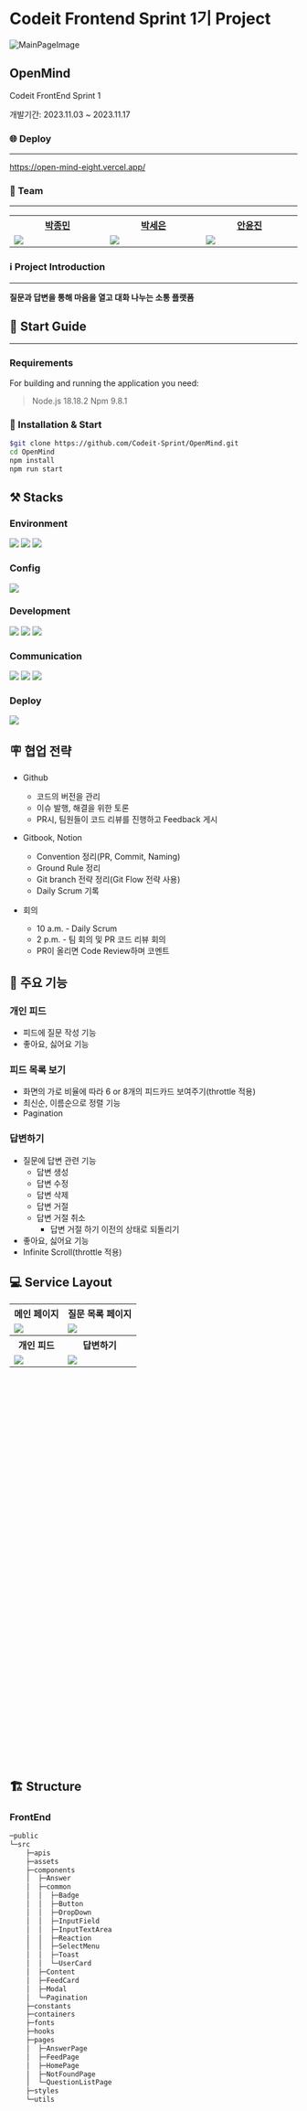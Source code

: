 # Codeit Frontend Sprint 1기 Project


![MainPageImage](https://github.com/Codeit-Sprint/OpenMind/assets/97735859/844a6f34-afc8-4ec6-952b-71f3b57b2817)

## OpenMind


Codeit FrontEnd Sprint 1

개발기간: 2023.11.03 ~ 2023.11.17

### 🌐 Deploy

---

https://open-mind-eight.vercel.app/

### 👥 Team

---

<table width="600px">
    <th style="text-align:center">
      <a href = "https://github.com/qooktree1"> 박종민 </a> 
    </th>
    <th style="text-align:center">
      <a href ="https://github.com/marchfirst01">박세은</a>
    </th>
    <th style="text-align:center">
      <a href = "https://github.com/thisisthewa2">안윤진</a>
    </th>
    <tr>
        <td width="200px">
            <img src = "https://github.com/Codeit-Sprint/OpenMind/assets/119280160/fe01a886-6964-43cc-a190-e9bdbea1474c"/>
        </td>
        <td width="200px">
            <img src = "https://github.com/Codeit-Sprint/OpenMind/assets/119280160/5387cba3-cb69-4a22-9081-00edddd9c307"/>
        </td>
        <td width="200px">
           <img src = "https://github.com/Codeit-Sprint/OpenMind/assets/119280160/5cb1a22b-388f-4661-be03-4194356e4970"/>
        </td>
    </tr>
    
</table>

### ℹ️ Project Introduction

---
**질문과 답변을 통해 마음을 열고 대화 나누는 소통 플랫폼**

## 🦮 Start Guide

---

### Requirements

For building and running the application you need:

> Node.js 18.18.2
> Npm 9.8.1

### 🚀 Installation & Start

```bash
$git clone https://github.com/Codeit-Sprint/OpenMind.git
cd OpenMind
npm install
npm run start
```

## ⚒️ Stacks

### Environment
<p>
<img src="https://img.shields.io/badge/Git-F05032?style=for-the-badge&logo=Git&logoColor=white">
<img src="https://img.shields.io/badge/Github-181717?style=for-the-badge&logo=Github&logoColor=white">
<img src="https://img.shields.io/badge/VSCode-007ACC?style=for-the-badge&logo=VisualStudioCode&logoColor=white">
</p>

### Config
<img src="https://img.shields.io/badge/Npm 9.8.1-CB3837?style=for-the-badge&logo=Npm&logoColor=white">

### Development
<p>
    <img src="https://img.shields.io/badge/JS-F7DF1E?style=for-the-badge&logo=JavaScript&logoColor=white">
    <img src="https://img.shields.io/badge/React 18.2.0-61DAFB?style=for-the-badge&logo=React&logoColor=white">
    <img src="https://img.shields.io/badge/styled-components 6.1.0-DB7093?style=for-the-badge&logo=styled-components&logoColor=white">
</p>

### Communication
<p>
    <img src="https://img.shields.io/badge/Discord-5865F2?style=for-the-badge&logo=Discord&logoColor=white">
    <img src="https://img.shields.io/badge/Notion 18.2.0-000000?style=for-the-badge&logo=Notion&logoColor=white">
    <img src="https://img.shields.io/badge/GitBook 6.1.0-3884FF?style=for-the-badge&logo=GitBook&logoColor=white">
</p>

### Deploy
 <img src="https://img.shields.io/badge/Vercel-000000?style=for-the-badge&logo=Vercel&logoColor=white">


## 🪧 협업 전략

- Github
  - 코드의 버전을 관리
  - 이슈 발행, 해결을 위한 토론
  - PR시, 팀원들이 코드 리뷰를 진행하고 Feedback 게시

- Gitbook, Notion
  - Convention 정리(PR, Commit, Naming)
  - Ground Rule 정리
  - Git branch 전략 정리(Git Flow 전략 사용)
  - Daily Scrum 기록

- 회의
  - 10 a.m. - Daily Scrum
  - 2 p.m. - 팀 회의 및 PR 코드 리뷰 회의
  - PR이 올리면 Code Review하며 코멘트


## 🧰 주요 기능


### 개인 피드

- 피드에 질문 작성 기능
- 좋아요, 싫어요 기능

### 피드 목록 보기

- 화면의 가로 비율에 따라 6 or 8개의 피드카드 보여주기(throttle 적용)
- 최신순, 이름순으로 정렬 기능
- Pagination

### 답변하기

- 질문에 답변 관련 기능
    - 답변 생성
    - 답변 수정
    - 답변 삭제
    - 답변 거절
    - 답변 거절 취소
        - 답변 거절 하기 이전의 상태로 되돌리기
- 좋아요, 싫어요 기능
- Infinite Scroll(throttle 적용)

## 💻 Service Layout
<table height="800px">
    <th>메인 페이지</th>
    <th>질문 목록 페이지</th>
    <tr>
    <td><img src = "https://github.com/Codeit-Sprint/OpenMind/assets/97735859/844a6f34-afc8-4ec6-952b-71f3b57b2817"/></td>
    <td><img src = "https://github.com/Codeit-Sprint/OpenMind/assets/97735859/89916b09-0aa7-40c2-a9fa-c7c0aaf69835"/></td>
    </tr>
    <th>개인 피드</th>
    <th>답변하기</th>
    <tr>
         <td><img src = "https://github.com/Codeit-Sprint/OpenMind/assets/97735859/c927aa30-35e0-486f-9eaf-494a76a3b14e"/></td>
         <td><img src = "https://github.com/Codeit-Sprint/OpenMind/assets/97735859/844a6f34-afc8-4ec6-952b-71f3b57b2817](https://github.com/Codeit-Sprint/OpenMind/assets/97735859/63dfe5ba-d415-4861-82cb-212a18e32988"/></td>
    </tr>
</table>



## 🏗️ Structure


### FrontEnd

```bash
─public
└─src
    ├─apis
    ├─assets
    ├─components
    │  ├─Answer
    │  ├─common
    │  │  ├─Badge
    │  │  ├─Button
    │  │  ├─DropDown
    │  │  ├─InputField
    │  │  ├─InputTextArea
    │  │  ├─Reaction
    │  │  ├─SelectMenu
    │  │  ├─Toast
    │  │  └─UserCard
    │  ├─Content
    │  ├─FeedCard
    │  ├─Modal
    │  └─Pagination
    ├─constants
    ├─containers
    ├─fonts
    ├─hooks
    ├─pages
    │  ├─AnswerPage
    │  ├─FeedPage
    │  ├─HomePage
    │  ├─NotFoundPage
    │  └─QuestionListPage
    ├─styles
    └─utils
```
